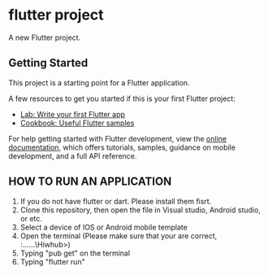 # flutter project

A new Flutter project.

## Getting Started

This project is a starting point for a Flutter application.

A few resources to get you started if this is your first Flutter project:

- [Lab: Write your first Flutter app](https://docs.flutter.dev/get-started/codelab)
- [Cookbook: Useful Flutter samples](https://docs.flutter.dev/cookbook)

For help getting started with Flutter development, view the
[online documentation](https://docs.flutter.dev/), which offers tutorials,
samples, guidance on mobile development, and a full API reference.

## HOW TO RUN AN APPLICATION
1. If you do not have flutter or dart. Please install them fisrt.
2. Clone this repository, then open the file in Visual studio, Android studio, or etc.
3. Select a device of IOS or Android mobile template
4. Open the terminal (Please make sure that your are correct, :...\...\Hiwhub>)
5. Typing "pub get" on the terminal
6. Typing "flutter run" 
